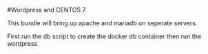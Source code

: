 #Wordpress and CENTOS 7

This bundle will bring up apache and mariadb on seperate servers. 

First run the db script to create the docker db container then run the wordpress
